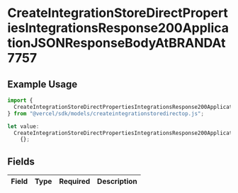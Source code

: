 # CreateIntegrationStoreDirectPropertiesIntegrationsResponse200ApplicationJSONResponseBodyAtBRANDAt7757

## Example Usage

```typescript
import {
  CreateIntegrationStoreDirectPropertiesIntegrationsResponse200ApplicationJSONResponseBodyAtBRANDAt7757,
} from "@vercel/sdk/models/createintegrationstoredirectop.js";

let value:
  CreateIntegrationStoreDirectPropertiesIntegrationsResponse200ApplicationJSONResponseBodyAtBRANDAt7757 =
    {};
```

## Fields

| Field       | Type        | Required    | Description |
| ----------- | ----------- | ----------- | ----------- |